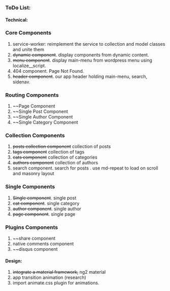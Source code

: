 ### ToDo List:

#### Technical:

### Core Components
  1. service-worker: reimplement the service to collection and model classes and unite them  
  2. ~~dynamic component~~. display components from dynamic content.
  3. ~~menu component~~. display main-menu from wordpress menu using localize__script.
  4. 404 component. Page Not Found.
  5. ~~header component~~. our app header holding main-menu, search, sidenav.
  
### Routing Components
  1. ~~Page Component
  2. ~~Single Post Component
  3. ~~Single Author Component
  4. ~~Single Category Component
  
### Collection Components
  1. ~~posts collection component~~ collection of posts 
  2. ~~tags component~~ collection of tags 
  3. ~~cats component~~ collection of categories 
  4. ~~authors component~~ collection of authors
  5. search component. search for posts
   . use md-repeat to load on scroll and masonry layout

### Single Components
  1. ~~Single component~~. single post
  2. ~~cat component~~. single category
  3. ~~author component~~. single author
  4. ~~page component~~. single page

### Plugins Components
  1. ~~share component
  2. native comments component
  3. ~~disqus component
  

#### Design:

  1. ~~integrate a material framework,~~ ng2 material
  2. app transition animation (research)
  3. import animate.css plugin for animations.
